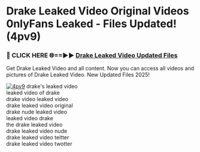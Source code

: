 # Drake Leaked Video Original Videos 0nlyFans Leaked - Files Updated! (4pv9)

<h3>🔴 CLICK HERE 🌐==►► <a href="https://tinyurl.com/2jnfzry5" rel="nofollow">Drake Leaked Video Updated Files</a></h3>

Get Drake Leaked Video and all content. Now you can access all videos and pictures of Drake Leaked Video. New Updated Files 2025!

[![4pv9](https://i.imgur.com/GyGTBgg.gif)](https://tinyurl.com/2jnfzry5)
drake's leaked video<br>
leaked video of drake<br>
drake video leaked video<br>
drake leaked video original<br>
drake nude leaked video<br>
leaked video drake<br>
the drake leaked video<br>
drake leaked video nude<br>
drake leaked video teitter<br>
drake leaked video twotter